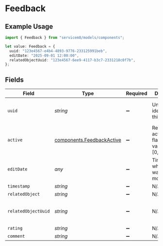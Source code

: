 # Feedback

## Example Usage

```typescript
import { Feedback } from "servicem8/models/components";

let value: Feedback = {
  uuid: "123e4567-e4b4-4893-9776-233125991beb",
  editDate: "2025-09-01 12:00:00",
  relatedObjectUuid: "123e4567-6ee9-4117-b3c7-2331218c0f7b",
};
```

## Fields

| Field                                                                  | Type                                                                   | Required                                                               | Description                                                            | Example                                                                |
| ---------------------------------------------------------------------- | ---------------------------------------------------------------------- | ---------------------------------------------------------------------- | ---------------------------------------------------------------------- | ---------------------------------------------------------------------- |
| `uuid`                                                                 | *string*                                                               | :heavy_minus_sign:                                                     | Unique identifier for this record                                      | 123e4567-e4b4-4893-9776-233125991beb                                   |
| `active`                                                               | [components.FeedbackActive](../../models/components/feedbackactive.md) | :heavy_minus_sign:                                                     | Record active/deleted flag.  Valid values are [0,1]                    |                                                                        |
| `editDate`                                                             | *any*                                                                  | :heavy_minus_sign:                                                     | Timestamp at which record was last modified                            | 2025-09-01 12:00:00                                                    |
| `timestamp`                                                            | *string*                                                               | :heavy_minus_sign:                                                     | N/A                                                                    |                                                                        |
| `relatedObject`                                                        | *string*                                                               | :heavy_minus_sign:                                                     | N/A                                                                    |                                                                        |
| `relatedObjectUuid`                                                    | *string*                                                               | :heavy_minus_sign:                                                     | N/A                                                                    | 123e4567-6ee9-4117-b3c7-2331218c0f7b                                   |
| `rating`                                                               | *string*                                                               | :heavy_minus_sign:                                                     | N/A                                                                    |                                                                        |
| `comment`                                                              | *string*                                                               | :heavy_minus_sign:                                                     | N/A                                                                    |                                                                        |